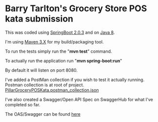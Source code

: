 # Barry Tarlton's Grocery Store POS kata submission

This was coded using [SpringBoot 2.0.3](https://spring.io/projects/spring-boot) and on [Java 8](http://www.oracle.com/technetwork/java/javase/downloads/jdk8-downloads-2133151.html).

I'm using [Maven 3.X](https://maven.apache.org/download.cgi) for my build/packaging tool.

To run the tests simply run the "**mvn test**" command.

To actually run the application run "**mvn spring-boot:run**"

By default it will listen on port 8080.

I've added a PostMan collection if you wish to test it actually running.  Postman collection is at root of project.
[PillarGroceryPOSKata.postman_collection.json](https://github.com/javaplus/grocery-pos-kata/blob/master/PillarGroceryPOSKata.postman_collection.json)

I've also created a Swagger/Open API Spec on SwaggerHub for what I've completed so far.

The OAS/Swagger can be found [here](https://app.swaggerhub.com/apis/btarlton/grocery-store_kata_api/1.0.0#/)
